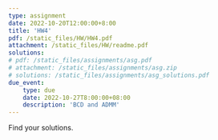 ```yaml
---
type: assignment
date: 2022-10-20T12:00:00+8:00
title: 'HW4'
pdf: /static_files/HW/HW4.pdf
attachment: /static_files/HW/readme.pdf
solutions:
# pdf: /static_files/assignments/asg.pdf
# attachment: /static_files/assignments/asg.zip
# solutions: /static_files/assignments/asg_solutions.pdf
due_event: 
    type: due
    date: 2022-10-27T8:00:00+08:00
    description: 'BCD and ADMM'
---
```

Find your solutions.

